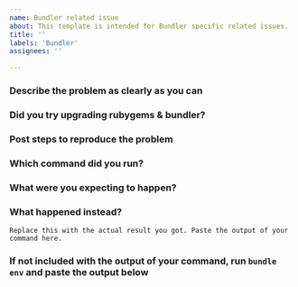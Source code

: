```yaml
---
name: Bundler related issue
about: This template is intended for Bundler specific related issues.
title: ''
labels: 'Bundler'
assignees: ''

---
```


<!--

Thank you for contributing to the rubygems) repository, and specifically to the Bundler gem.

Please fill in the following sections so we can process your issue as fast as possible

-->

### Describe the problem as clearly as you can

<!-- Replace this with an explanation of your problem. Be as clear and precise as you can. -->

### Did you try upgrading rubygems & bundler?

<!--

Make sure you're using the latest version of both `bundler` and `rubygems`.

Running `gem update --system` should get both installed on your system, and then
`bundle update --bundler` should change your lockfile to use the new version of
bundler that was just installed.

It's likely that your issue has been fixed in recent versions, so just upgrading
might do the trick, and will also save us some time :)

-->

### Post steps to reproduce the problem

<!--

Fill this with a list of steps maintainers can follow to reproduce your issue. Note that while you see this issue in your computer, maintainers might not see the same thing on theirs. There are many things that could influence this:

* How your ruby is setup (OS package, from source, using a version manager).
* How bundler & rubygems are configured.
* The version of each involved piece of software that you are using.
* ...

The more complete the steps to simulate your particular environment are, the easier it will be for maintainers to reproduce your issue on their machines.

Ideally, we recommend you set up the list of steps as a Dockerfile. A Dockerfile provides a neutral environment that should give the same results, no matter where it's run.

-->

### Which command did you run?

<!-- Replace this with the specific command that is causing trouble. -->

### What were you expecting to happen?

<!-- Replace this with the results you expected before running the command. -->

### What happened instead?

````
Replace this with the actual result you got. Paste the output of your command here.
````

### If not included with the output of your command, run `bundle env` and paste the output below

<!-- Replace this with the result of `bundle env`. Don't forget to anonymize any private data! -->
